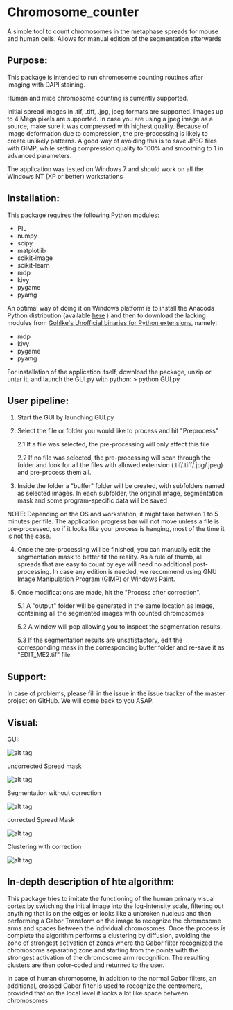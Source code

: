 Chromosome_counter
==================

A simple tool to count chromosomes in the metaphase spreads for mouse and human cells. Allows for manual edition of the segmentation afterwards


Purpose:
--------
This package is intended to run chromosome counting routines after imaging with DAPI staining.

Human and mice chromosome counting is currently supported.

Initial spread images in .tif, .tiff, .jpg, jpeg formats are supported. Images up to 4 Mega pixels are supported. In case
you are using a jpeg image as a source, make sure it was compressed with highest quality. Because of image deformation 
due to compression, the pre-processing is likely to create unlikely patterns. A good way of avoiding this is to save JPEG
files with GIMP, while setting compression quality to 100% and smoothing to 1 in advanced parameters.

The application was tested on Windows 7 and should work on all the Windows NT (XP or better) workstations


Installation:
-------------
This package requires the following Python modules:
 - PIL
 - numpy
 - scipy
 - matplotlib
 - scikit-image
 - scikit-learn
 - mdp
 - kivy
 - pygame
 - pyamg

An optimal way of doing it on Windows platform is to install the Anacoda Python distribution (available
[here](https://store.continuum.io/cshop/anaconda/) ) and then to download the lacking modules from [Gohlke's 
Unofficial binaries for Python extensions](http://www.lfd.uci.edu/~gohlke/pythonlibs/), namely:
 - mdp
 - kivy
 - pygame
 - pyamg

For installation of the application itself, download the package, unzip or untar it, and launch the GUI.py with python:
    > python GUI.py


User pipeline:
-------------
1. Start the GUI by launching GUI.py

2. Select the file or folder you would like to process and hit "Preprocess"

    2.1 If a file was selected, the pre-processing will only affect this file
    
    2.2 If no file was selected, the pre-processing will scan through the folder and look for all the files with
        allowed extension (.tif/.tiff/.jpg/.jpeg) and pre-process them all.
        
3. Inside the folder a "buffer" folder will be created, with subfolders named as selected images. In each subfolder, the
    original image, segmentation mask and some program-specific data will be saved
    
NOTE: Depending on the OS and workstation, it might take between 1 to 5 minutes per file. The application progress bar
        will not move unless a file is pre-processed, so if it looks like your process is hanging, most of the time it is
        not the case.
        
4. Once the pre-processing will be finished, you can manually edit the segmentation mask to better fit the reality. As 
    a rule of thumb, all spreads that are easy to count by eye will need no additional post-processing. In case any edition
    is needed, we recommend using GNU Image Manipulation Program (GIMP) or Windows Paint.
    
5. Once modifications are made, hit the "Process after correction".

    5.1 A "output" folder will be generated in the same location as image, containing all the segmented images with 
    counted chromosomes
    
    5.2 A window will pop allowing you to inspect the segmentation results. 
    
    5.3 If the segmentation results are unsatisfactory,
        edit the corresponding mask in the corresponding buffer folder and re-save it as "EDIT_ME2.tif" file. 

    
Support:
---------
In case of problems, please fill in the issue in the issue tracker of the master project on GitHub. We will come back to
you ASAP.


Visual:
-------
GUI:

![alt tag](http://i.imgur.com/XiaQyJI.png)

uncorrected Spread mask

![alt tag](http://i.imgur.com/bmSeQAD.png)

Segmentation without correction

![alt tag](http://i.imgur.com/XnAT9UO.png)

corrected Spread Mask

![alt tag](http://i.imgur.com/svb65De.png)

Clustering with correction

![alt tag](http://i.imgur.com/dhMt5ce.png)


In-depth description of hte algorithm:
--------------------------------------
This package tries to imitate the functioning of the human primary visual cortex by switching the initial image into the 
log-intensity scale, filtering out anything that is on the edges or looks like a unbroken nucleus and then performing a
Gabor Transform on the image to recognize the chromosome arms and spaces between the individual chromosomes. Once the
process is complete the algorithm performs a clustering by diffusion, avoiding the zone of strongest activation of zones
where the Gabor filter recognized the chromosome separating zone and starting from the points with the strongest activation
of the chromosome arm recognition. The resulting clusters are then color-coded and returned to the user.

In case of human chromosome, in addition to the normal Gabor filters, an additional, crossed Gabor filter is used to
recognize the centromere, provided that on the local level it looks a lot like space between chromosomes.